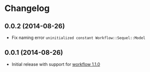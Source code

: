 # Changelog

## 0.0.2 (2014-08-26)

* Fix naming error
  `uninitialized constant Workflow::Sequel::Model`

## 0.0.1 (2014-08-26)

* Initial release with support for [workflow 1.1.0](https://github.com/geekq/workflow/tree/v1.1.0)
